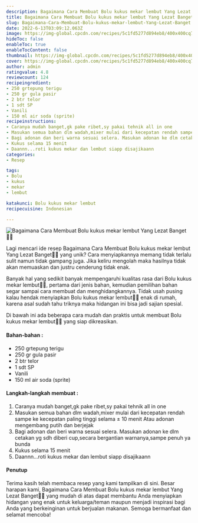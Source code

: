 ```yaml
---
description: Bagaimana Cara Membuat Bolu kukus mekar lembut Yang Lezat Banget"
title: Bagaimana Cara Membuat Bolu kukus mekar lembut Yang Lezat Banget
slug: Bagaimana-Cara-Membuat-Bolu-kukus-mekar-lembut-Yang-Lezat-Banget
date: 2022-6-13T03:09:12.063Z
image: https://img-global.cpcdn.com/recipes/5c1fd5277d894eb8/400x400cq70/photo.jpg
hideToc: false
enableToc: true
enableTocContent: false
thumbnail: https://img-global.cpcdn.com/recipes/5c1fd5277d894eb8/400x400cq70/photo.jpg
cover: https://img-global.cpcdn.com/recipes/5c1fd5277d894eb8/400x400cq70/photo.jpg
author: admin
ratingvalue: 4.8
reviewcount: 124
recipeingredient:
- 250 grtepung terigu
- 250 gr gula pasir
- 2 btr telor
- 1 sdt SP
- Vanili
- 150 ml air soda (sprite)
recipeinstructions:
- Caranya mudah banget,gk pake ribet,sy pakai tehnik all in one
- Masukan semua bahan dlm wadah,mixer mulai dari kecepatan rendah sampe ke kecepatan paling tinggi selama ± 10 menit Atau adonan mengembang putih dan berjejak
- Bagi adonan dan beri warna sesuai selera. Masukan adonan ke dlm cetakan yg sdh diberi cup,secara bergantian warnanya,sampe penuh ya bunda
- Kukus selama 15 menit
- Daannn...roti kukus mekar dan lembut siapp disajikaann
categories:
- Resep

tags:
- Bolu
- kukus
- mekar
- lembut

katakunci: Bolu kukus mekar lembut
recipecuisine: Indonesian

---
```


![Bagaimana Cara Membuat Bolu kukus mekar lembut Yang Lezat Banget👩‍🍳](https://img-global.cpcdn.com/recipes/5c1fd5277d894eb8/400x400cq70/photo.jpg)

Lagi mencari ide resep Bagaimana Cara Membuat Bolu kukus mekar lembut Yang Lezat Banget👩‍🍳 yang unik? Cara menyiapkannya memang tidak terlalu sulit namun tidak gampang juga. Jika keliru mengolah maka hasilnya tidak akan memuaskan dan justru cenderung tidak enak.

Banyak hal yang sedikit banyak mempengaruhi kualitas rasa dari Bolu kukus mekar lembut👩‍🍳, pertama dari jenis bahan, kemudian pemilihan bahan segar sampai cara membuat dan menghidangkannya. Tidak usah pusing kalau hendak menyiapkan Bolu kukus mekar lembut👩‍🍳 enak di rumah, karena asal sudah tahu triknya maka hidangan ini bisa jadi sajian spesial.

Di bawah ini ada beberapa cara mudah dan praktis untuk membuat Bolu kukus mekar lembut👩‍🍳 yang siap dikreasikan.

<!--inarticleads1-->

#### Bahan-bahan :

- 250 grtepung terigu
- 250 gr gula pasir
- 2 btr telor
- 1 sdt SP
- Vanili
- 150 ml air soda (sprite)

<!--inarticleads2-->

#### Langkah-langkah membuat :

1. Caranya mudah banget,gk pake ribet,sy pakai tehnik all in one
1. Masukan semua bahan dlm wadah,mixer mulai dari kecepatan rendah sampe ke kecepatan paling tinggi selama ± 10 menit Atau adonan mengembang putih dan berjejak
1. Bagi adonan dan beri warna sesuai selera. Masukan adonan ke dlm cetakan yg sdh diberi cup,secara bergantian warnanya,sampe penuh ya bunda
1. Kukus selama 15 menit
1. Daannn...roti kukus mekar dan lembut siapp disajikaann

#### Penutup

Terima kasih telah membaca resep yang kami tampilkan di sini. Besar harapan kami, Bagaimana Cara Membuat Bolu kukus mekar lembut Yang Lezat Banget👩‍🍳 yang mudah di atas dapat membantu Anda menyiapkan hidangan yang enak untuk keluarga/teman maupun menjadi inspirasi bagi Anda yang berkeinginan untuk berjualan makanan. Semoga bermanfaat dan selamat mencoba!
